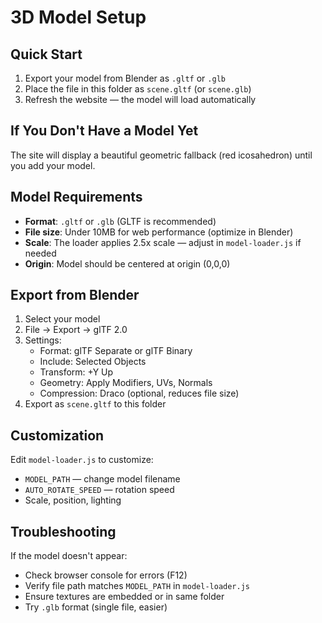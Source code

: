 # 3D Model Setup

## Quick Start

1. Export your model from Blender as `.gltf` or `.glb`
2. Place the file in this folder as `scene.gltf` (or `scene.glb`)
3. Refresh the website — the model will load automatically

## If You Don't Have a Model Yet

The site will display a beautiful geometric fallback (red icosahedron) until you add your model.

## Model Requirements

- **Format**: `.gltf` or `.glb` (GLTF is recommended)
- **File size**: Under 10MB for web performance (optimize in Blender)
- **Scale**: The loader applies 2.5x scale — adjust in `model-loader.js` if needed
- **Origin**: Model should be centered at origin (0,0,0)

## Export from Blender

1. Select your model
2. File → Export → glTF 2.0
3. Settings:
   - Format: glTF Separate or glTF Binary
   - Include: Selected Objects
   - Transform: +Y Up
   - Geometry: Apply Modifiers, UVs, Normals
   - Compression: Draco (optional, reduces file size)
4. Export as `scene.gltf` to this folder

## Customization

Edit `model-loader.js` to customize:
- `MODEL_PATH` — change model filename
- `AUTO_ROTATE_SPEED` — rotation speed
- Scale, position, lighting

## Troubleshooting

If the model doesn't appear:
- Check browser console for errors (F12)
- Verify file path matches `MODEL_PATH` in `model-loader.js`
- Ensure textures are embedded or in same folder
- Try `.glb` format (single file, easier)
